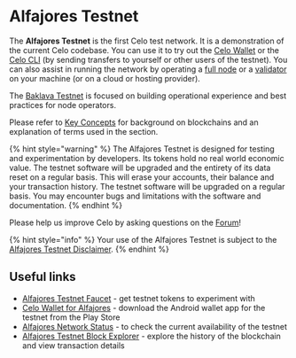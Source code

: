 # Alfajores Testnet

The **Alfajores Testnet** is the first Celo test network. It is a demonstration of the current Celo codebase. You can use it to try out the [Celo Wallet](https://celo.org/build/wallet) or the [Celo CLI](using-the-cli.md) \(by sending transfers to yourself or other users of the testnet\). You can also assist in running the network by operating a [full node](running-a-full-node.md) or a [validator](running-a-validator.md) on your machine \(or on a cloud or hosting provider\).

The [Baklava Testnet](baklava-testnet.md) is focused on building operational experience and best practices for node operators.

Please refer to [Key Concepts](../overview.md#background-and-key-concepts) for background on blockchains and an explanation of terms used in the section.

{% hint style="warning" %}
The Alfajores Testnet is designed for testing and experimentation by developers. Its tokens hold no real world economic value. The testnet software will be upgraded and the entirety of its data reset on a regular basis. This will erase your accounts, their balance and your transaction history. The testnet software will be upgraded on a regular basis. You may encounter bugs and limitations with the software and documentation.
{% endhint %}

Please help us improve Celo by asking questions on the [Forum](https://forum.celo.org/c/alfajores-testnet)!

{% hint style="info" %}
Your use of the Alfajores Testnet is subject to the [Alfajores Testnet Disclaimer](../important-information/alfajores-testnet-disclaimer.md).
{% endhint %}

## Useful links

- [Alfajores Testnet Faucet](https://celo.org/build/faucet) - get testnet tokens to experiment with
- [Celo Wallet for Alfajores](https://celo.org/build/wallet) - download the Android wallet app for the testnet from the Play Store
- [Alfajores Network Status](https://alfajores-ethstats.celo-testnet.org) - to check the current availability of the testnet
- [Alfajores Testnet Block Explorer](https://alfajores-blockscout.celo-testnet.org) - explore the history of the blockchain and view transaction details
